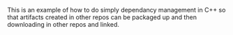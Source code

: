 This is an example of how to do simply dependancy management in C++ so that artifacts created in other repos can be packaged up and then downloading in other repos and linked.